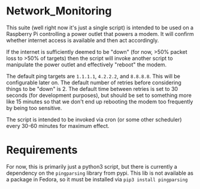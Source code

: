 # Network_Monitoring
This suite (well right now it's just a single script) is intended to be used on a Raspberry Pi controlling a power outlet that powers a modem.  It will confirm whether internet access is available and then act accordingly.

If the internet is sufficiently deemed to be "down" (for now, >50% packet loss to >50% of targets) then the script will invoke another script to manipulate the power outlet and effectively "reboot" the modem.

The default ping targets are `1.1.1.1`, `4.2.2.2`, and `8.8.8.8`.  This will be configurable later on.
The default number of retries before considering things to be "down" is 2.
The default time between retries is set to 30 seconds (for development purposes), but should be set to something more like 15 minutes so that we don't end up rebooting the modem too frequently by being too sensitive.

The script is intended to be invoked via cron (or some other scheduler) every 30-60 minutes for maximum effect.

# Requirements
For now, this is primarily just a python3 script, but there is currently a dependency on the `pingparsing` library from pypi.  This lib is not available as a package in Fedora, so it must be installed via `pip3 install pingparsing`
